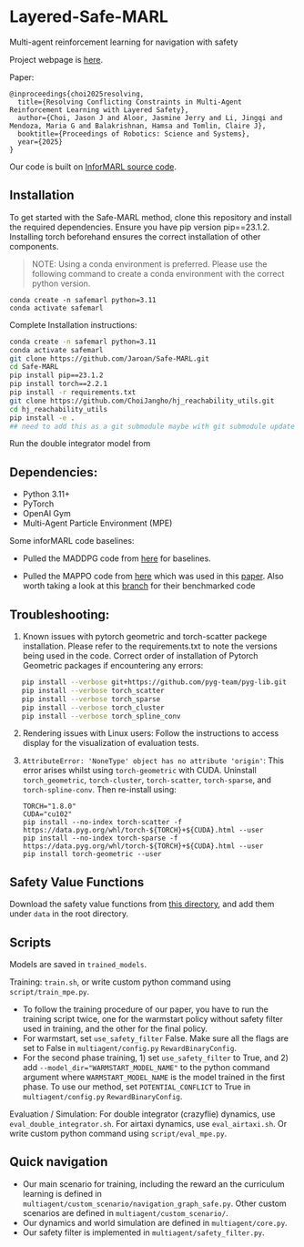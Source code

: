 # Layered-Safe-MARL
Multi-agent reinforcement learning for navigation with safety

Project webpage is [here](https://dinamo-mit.github.io/Layered-Safe-MARL/).

Paper:
```
@inproceedings{choi2025resolving,
  title={Resolving Conflicting Constraints in Multi-Agent Reinforcement Learning with Layered Safety},
  author={Choi, Jason J and Aloor, Jasmine Jerry and Li, Jingqi and Mendoza, Maria G and Balakrishnan, Hamsa and Tomlin, Claire J},
  booktitle={Proceedings of Robotics: Science and Systems},
  year={2025}
}
```
Our code is built on [InforMARL source code](https://github.com/nsidn98/InforMARL).

## Installation

To get started with the Safe-MARL method, clone this repository and install the required dependencies. Ensure you have pip version pip==23.1.2. Installing torch beforehand ensures the correct installation of other components.

> NOTE: Using a conda environment is preferred. Please use the following command to create a conda environment with the correct python version.

```
conda create -n safemarl python=3.11
conda activate safemarl
```

Complete Installation instructions:

```bash
conda create -n safemarl python=3.11
conda activate safemarl
git clone https://github.com/Jaroan/Safe-MARL.git
cd Safe-MARL
pip install pip==23.1.2
pip install torch==2.2.1
pip install -r requirements.txt
git clone https://github.com/ChoiJangho/hj_reachability_utils.git
cd hj_reachability_utils
pip install -e .
## need to add this as a git submodule maybe with git submodule update --init --recursive
```
Run the double integrator model from 

## Dependencies:

- Python 3.11+
- PyTorch
- OpenAI Gym
- Multi-Agent Particle Environment (MPE)


Some inforMARL code baselines:
* Pulled the MADDPG code from [here](https://github.com/shariqiqbal2810/maddpg-pytorch) for baselines.

* Pulled the MAPPO code from [here](https://github.com/marlbenchmark/on-policy) which was used in this [paper](https://arxiv.org/abs/2103.01955). Also worth taking a look at this [branch](https://github.com/marlbenchmark/on-policy/tree/222626ebef82adbb809adbc011923cf837dd6e89) for their benchmarked code


## Troubleshooting:

1. Known issues with pytorch geometric and torch-scatter packege installation. Please refer to the requirements.txt to note the versions being used in the code.
 Correct order of installation of Pytorch Geometric packages if encountering any errors:
 ```bash
    pip install --verbose git+https://github.com/pyg-team/pyg-lib.git
    pip install --verbose torch_scatter
    pip install --verbose torch_sparse
    pip install --verbose torch_cluster
    pip install --verbose torch_spline_conv
```
2. Rendering issues with Linux users: Follow the instructions to access display for the visualization of evaluation tests.

3. `AttributeError: 'NoneType' object has no attribute 'origin'`: This error arises whilst using `torch-geometric` with CUDA. Uninstall `torch_geometric`, `torch-cluster`, `torch-scatter`, `torch-sparse`, and `torch-spline-conv`. Then re-install using:
    ```
    TORCH="1.8.0"
    CUDA="cu102"
    pip install --no-index torch-scatter -f https://data.pyg.org/whl/torch-${TORCH}+${CUDA}.html --user
    pip install --no-index torch-sparse -f https://data.pyg.org/whl/torch-${TORCH}+${CUDA}.html --user
    pip install torch-geometric --user
    ```
## Safety Value Functions
Download the safety value functions from [this directory](https://drive.google.com/drive/folders/1ba12lWbN69u0EOm4TUfz67VfRO4vS9dw?usp=sharing), and add them under `data` in the root directory.

## Scripts

Models are saved in `trained_models`.

Training: `train.sh`, or write custom python command using `script/train_mpe.py`.
- To follow the training procedure of our paper, you have to run the training script twice, one for the warmstart policy without safety filter used in training, and the other for the final policy.
- For warmstart, set `use_safety_filter` False. Make sure all the flags are set to False in `multiagent/config.py` `RewardBinaryConfig`.
- For the second phase training, 1) set `use_safety_filter` to True, and 2) add `--model_dir="WARMSTART_MODEL_NAME"` to the python command argument where `WARMSTART_MODEL_NAME` is the model trained in the first phase. To use our method, set `POTENTIAL_CONFLICT` to True in `multiagent/config.py` `RewardBinaryConfig`.

Evaluation / Simulation: For double integrator (crazyflie) dynamics, use `eval_double_integrator.sh`. For airtaxi dynamics, use `eval_airtaxi.sh`. Or write custom python command using `script/eval_mpe.py`.

## Quick navigation

- Our main scenario for training, including the reward an the curriculum learning is defined in `multiagent/custom_scenario/navigation_graph_safe.py`. Other custom scenarios are defined in `multiagent/custom_scenario/`.
- Our dynamics and world simulation are defined in `multiagent/core.py`.
- Our safety filter is implemented in `multiagent/safety_filter.py`.
